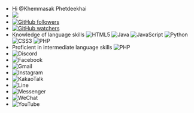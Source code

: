 - Hi @Khemmasak Phetdeekhai 
- ![](https://komarev.com/ghpvc/?username=khemmasak-github-username&color=green)
- [![GitHub followers](https://img.shields.io/github/followers/Naereen.svg?style=social&label=Follow&maxAge=2592000)](https://github.com/Naereen?tab=followers)
- [![GitHub watchers](https://img.shields.io/github/watchers/Naereen/StrapDown.js.svg?style=social&label=Watch&maxAge=2592000)](https://GitHub.com/Naereen/StrapDown.js/watchers/)
- Knowledge of language skills ![HTML5](https://img.shields.io/badge/html5-%23E34F26.svg?style=for-the-badge&logo=html5&logoColor=white) ![Java](https://img.shields.io/badge/java-%23ED8B00.svg?style=for-the-badge&logo=java&logoColor=white) ![JavaScript](https://img.shields.io/badge/javascript-%23323330.svg?style=for-the-badge&logo=javascript&logoColor=%23F7DF1E) ![Python](https://img.shields.io/badge/python-3670A0?style=for-the-badge&logo=python&logoColor=ffdd54) ![CSS3](https://img.shields.io/badge/css3-%231572B6.svg?style=for-the-badge&logo=css3&logoColor=white) ![PHP](https://img.shields.io/badge/php-%23777BB4.svg?style=for-the-badge&logo=php&logoColor=white)
- Proficient in intermediate language skills ![PHP](https://img.shields.io/badge/php-%23777BB4.svg?style=for-the-badge&logo=php&logoColor=white)
- ![Discord](https://img.shields.io/badge/%3CServer%3E-%237289DA.svg?style=for-the-badge&logo=discord&logoColor=white)
- ![Facebook](https://img.shields.io/badge/Facebook-%231877F2.svg?style=for-the-badge&logo=Facebook&logoColor=white)
- ![Gmail](https://img.shields.io/badge/Gmail-D14836?style=for-the-badge&logo=gmail&logoColor=white)
- ![Instagram](https://img.shields.io/badge/Instagram-%23E4405F.svg?style=for-the-badge&logo=Instagram&logoColor=white)
- ![KakaoTalk](https://img.shields.io/badge/kakaotalk-ffcd00.svg?style=for-the-badge&logo=kakaotalk&logoColor=000000)
- ![Line](https://img.shields.io/badge/Line-00C300?style=for-the-badge&logo=line&logoColor=white)
- ![Messenger](https://img.shields.io/badge/Messenger-00B2FF?style=for-the-badge&logo=messenger&logoColor=white)
- ![WeChat](https://img.shields.io/badge/WeChat-07C160?style=for-the-badge&logo=wechat&logoColor=white)
- ![YouTube](https://img.shields.io/badge/YouTube-%23FF0000.svg?style=for-the-badge&logo=YouTube&logoColor=white)







<!---
Khemmasak/Khemmasak is a ✨ special ✨ repository because its `README.md` (this file) appears on your GitHub profile.
You can click the Preview link to take a look at your changes.
--->
